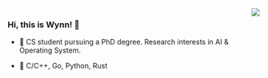 <img align='right' src="https://github-readme-stats.vercel.app/api?username=leo-frank&hide_border=true&show_icons=true&theme=dark">

### Hi, this is Wynn! 👋

- 🔭 CS student pursuing a PhD degree. Research interests in AI & Operating System.

- 🌱 C/C++, Go, Python, Rust

